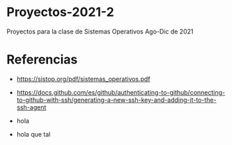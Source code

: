 # Proyectos-2021-2

Proyectos para la clase de Sistemas Operativos Ago-Dic de 2021

# Referencias

- https://sistop.org/pdf/sistemas_operativos.pdf
- https://docs.github.com/es/github/authenticating-to-github/connecting-to-github-with-ssh/generating-a-new-ssh-key-and-adding-it-to-the-ssh-agent

- hola
- hola que tal
